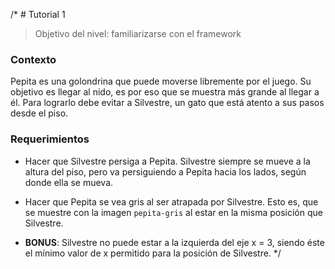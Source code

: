 /* # Tutorial 1

> Objetivo del nivel: familiarizarse con el framework

### Contexto
Pepita es una golondrina que puede moverse libremente por el juego. Su objetivo es llegar al nido, es por eso que se muestra más grande
al llegar a él. Para lograrlo debe evitar a Silvestre, un gato que está atento a sus pasos desde el piso.

### Requerimientos
- Hacer que Silvestre persiga a Pepita. Silvestre siempre se mueve a la altura del piso, pero va persiguiendo a Pepita hacia los lados,
 según donde ella se mueva.
 
- Hacer que Pepita se vea gris al ser atrapada por Silvestre. Esto es, que se muestre con la imagen `pepita-gris` al estar 
en la misma posición que Silvestre.

- **BONUS**: Silvestre no puede estar a la izquierda del eje x = 3, siendo éste el mínimo valor de x 
permitido para la posición de Silvestre.
*/

